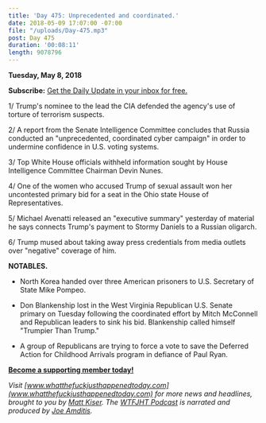 ```yaml
---
title: 'Day 475: Unprecedented and coordinated.'
date: 2018-05-09 17:07:00 -07:00
file: "/uploads/Day-475.mp3"
post: Day 475
duration: '00:08:11'
length: 9078796
---
```


**Tuesday, May 8, 2018**

**Subscribe:** [Get the Daily Update in your inbox for free.](https://whatthefuckjusthappenedtoday.com/subscribe/)

1/ Trump's nominee to the lead the CIA defended the agency's use of torture of terrorism suspects.

2/ A report from the Senate Intelligence Committee concludes that Russia conducted an "unprecedented, coordinated cyber campaign" in order to undermine confidence in U.S. voting systems.

3/ Top White House officials withheld information sought by House Intelligence Committee Chairman Devin Nunes.

4/ One of the women who accused Trump of sexual assault won her uncontested primary bid for a seat in the Ohio state House of Representatives.

5/ Michael Avenatti released an "executive summary" yesterday of material he says connects Trump's payment to Stormy Daniels to a Russian oligarch.

6/ Trump mused about taking away press credentials from media outlets over "negative" coverage of him.

**NOTABLES.**

* North Korea handed over three American prisoners to U.S. Secretary of State Mike Pompeo.

* Don Blankenship lost in the West Virginia Republican U.S. Senate primary on Tuesday following the coordinated effort by Mitch McConnell and Republican leaders to sink his bid. Blankenship called himself "Trumpier Than Trump."

* A group of Republicans are trying to force a vote to save the Deferred Action for Childhood Arrivals program in defiance of Paul Ryan.

**[Become a supporting member today!](https://whatthefuckjusthappenedtoday.com/membership/?utm_source=2017\+Donors&utm_campaign=8dccd905d9-&utm_medium=email&utm_term=0_3bd36f654c-8dccd905d9-169730397)**

*Visit [www.whatthefuckjusthappenedtoday.com](www.whatthefuckjusthappenedtoday.com) for more news and headlines, brought to you by [Matt Kiser](https://twitter.com/Matt_Kiser). The [WTFJHT Podcast](https://whatthefuckjusthappenedtoday.com/podcasts/) is narrated and produced by [Joe Amditis](https://twitter.com/jsamditis).*